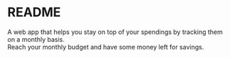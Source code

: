# README #

A web app that helps you stay on top of your spendings by tracking them on a monthly basis.  
Reach your monthly budget and have some money left for savings.